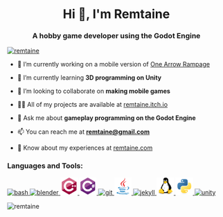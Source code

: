 <h1 align="center">Hi 👋, I'm Remtaine</h1>
<h3 align="center">A hobby game developer using the Godot Engine</h3>

<p align="left"> <a href="https://twitter.com/remtaine" target="blank"><img src="https://img.shields.io/twitter/follow/remtaine?logo=twitter&style=for-the-badge" alt="remtaine" /></a> </p>

- 🔭 I’m currently working on a mobile version of [One Arrow Rampage](https://remtaine.itch.io/one-arrow-rampage)

- 🌱 I’m currently learning **3D programming on Unity**

- 👯 I’m looking to collaborate on **making mobile games**

- 👨‍💻 All of my projects are available at [remtaine.itch.io](remtaine.itch.io)

- 💬 Ask me about **gameplay programming on the Godot Engine**

- 📫 You can reach me at **remtaine@gmail.com**

- 📄 Know about my experiences at [remtaine.com](remtaine.com)

<h3 align="left">Languages and Tools:</h3>
<p align="left"> <a href="https://www.gnu.org/software/bash/" target="_blank"> <img src="https://www.vectorlogo.zone/logos/gnu_bash/gnu_bash-icon.svg" alt="bash" width="40" height="40"/> </a> <a href="https://www.blender.org/" target="_blank"> <img src="https://download.blender.org/branding/community/blender_community_badge_white.svg" alt="blender" width="40" height="40"/> </a> <a href="https://www.w3schools.com/cpp/" target="_blank"> <img src="https://raw.githubusercontent.com/devicons/devicon/master/icons/cplusplus/cplusplus-original.svg" alt="cplusplus" width="40" height="40"/> </a> <a href="https://www.w3schools.com/cs/" target="_blank"> <img src="https://raw.githubusercontent.com/devicons/devicon/master/icons/csharp/csharp-original.svg" alt="csharp" width="40" height="40"/> </a> <a href="https://git-scm.com/" target="_blank"> <img src="https://www.vectorlogo.zone/logos/git-scm/git-scm-icon.svg" alt="git" width="40" height="40"/> </a> <a href="https://www.java.com" target="_blank"> <img src="https://raw.githubusercontent.com/devicons/devicon/master/icons/java/java-original.svg" alt="java" width="40" height="40"/> </a> <a href="https://jekyllrb.com/" target="_blank"> <img src="https://www.vectorlogo.zone/logos/jekyllrb/jekyllrb-icon.svg" alt="jekyll" width="40" height="40"/> </a> <a href="https://www.linux.org/" target="_blank"> <img src="https://raw.githubusercontent.com/devicons/devicon/master/icons/linux/linux-original.svg" alt="linux" width="40" height="40"/> </a> <a href="https://www.python.org" target="_blank"> <img src="https://raw.githubusercontent.com/devicons/devicon/master/icons/python/python-original.svg" alt="python" width="40" height="40"/> </a> <a href="https://unity.com/" target="_blank"> <img src="https://www.vectorlogo.zone/logos/unity3d/unity3d-icon.svg" alt="unity" width="40" height="40"/> </a> </p>

<p><img align="center" src="https://github-readme-stats.vercel.app/api/top-langs?username=remtaine&show_icons=true&locale=en&layout=compact" alt="remtaine" /></p>
